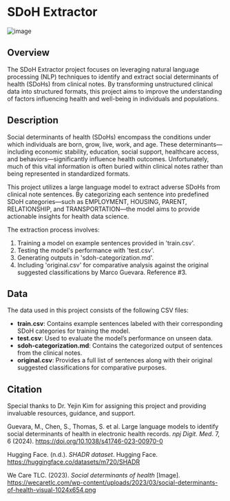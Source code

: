 # SDoH Extractor

![image](https://github.com/user-attachments/assets/20ad3cf5-cc9e-49b9-b548-eb91597e1ebd)

## Overview

The SDoH Extractor project focuses on leveraging natural language processing (NLP) techniques to identify and extract social determinants of health (SDoHs) from clinical notes. By transforming unstructured clinical data into structured formats, this project aims to improve the understanding of factors influencing health and well-being in individuals and populations.

## Description

Social determinants of health (SDoHs) encompass the conditions under which individuals are born, grow, live, work, and age. These determinants—including economic stability, education, social support, healthcare access, and behaviors—significantly influence health outcomes. Unfortunately, much of this vital information is often buried within clinical notes rather than being represented in standardized formats.

This project utilizes a large language model to extract adverse SDoHs from clinical note sentences. By categorizing each sentence into predefined SDoH categories—such as EMPLOYMENT, HOUSING, PARENT, RELATIONSHIP, and TRANSPORTATION—the model aims to provide actionable insights for health data science.

The extraction process involves:
1. Training a model on example sentences provided in 'train.csv'.
2. Testing the model's performance with 'test.csv'.
3. Generating outputs in 'sdoh-categorization.md'.
4. Including 'original.csv' for comparative analysis against the original suggested classifications by Marco Guevara. Reference #3.

## Data

The data used in this project consists of the following CSV files:

- **train.csv**: Contains example sentences labeled with their corresponding SDoH categories for training the model.
- **test.csv**: Used to evaluate the model’s performance on unseen data.
- **sdoh-categorization.md**: Contains the categorized output of sentences from the clinical notes.
- **original.csv**: Provides a full list of sentences along with their original suggested classifications for comparative purposes.

## Citation

Special thanks to Dr. Yejin Kim for assigning this project and providing invaluable resources, guidance, and support.

Guevara, M., Chen, S., Thomas, S. et al. Large language models to identify social determinants of health in electronic health records. *npj Digit. Med*. 7, 6 (2024). https://doi.org/10.1038/s41746-023-00970-0

Hugging Face. (n.d.). *SHADR dataset*. Hugging Face. https://huggingface.co/datasets/m720/SHADR

We Care TLC. (2023). *Social determinants of health* [Image]. https://wecaretlc.com/wp-content/uploads/2023/03/social-determinants-of-health-visual-1024x654.png
